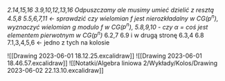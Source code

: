 *2.14,15,16*
*3.9,10,12,13,16*
*Odpuszczamy ale musimy umieć dzielić z resztą 4.5,8*
*5.5,6,7,11 <- sprawdzić czy wielomian f jest nierozkładalny w CG($p^n$), wyznaczyć wielomian g modulo f w CG($p^n$), 5.8,9,10 - czy $\alpha$ = coś jest elementem pierwotnym w CG($p^n$)*
6.2,7 6.9 i w drugą stronę 6.3,4     6.8
7.1,3,4,5,6 <- jedno z tych na kolosie


![[Drawing 2023-06-01 18.12.25.excalidraw]]
![[Drawing 2023-06-01 18.46.57.excalidraw]]
![[Notatki/Algebra liniowa 2/Wykłady/Kolos/Drawing 2023-06-02 22.13.10.excalidraw]]